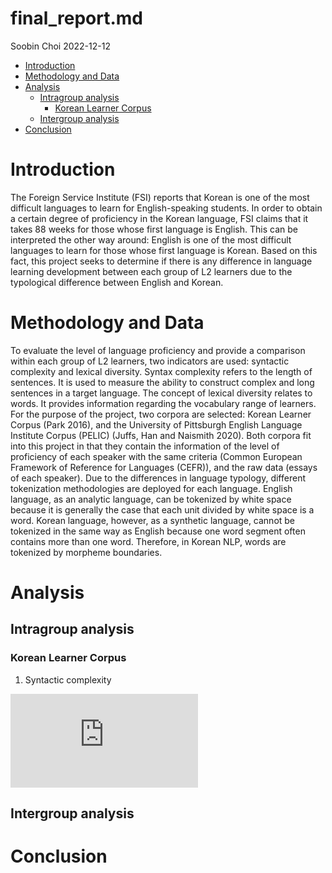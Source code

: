 final_report.md
================
Soobin Choi
2022-12-12

- <a href="#introduction" id="toc-introduction">Introduction</a>
- <a href="#methodology-and-data"
  id="toc-methodology-and-data">Methodology and Data</a>
- <a href="#analysis" id="toc-analysis">Analysis</a>
  - <a href="#intragroup-analysis" id="toc-intragroup-analysis">Intragroup
    analysis</a>
    - <a href="#korean-learner-corpus" id="toc-korean-learner-corpus">Korean
      Learner Corpus</a>
  - <a href="#intergroup-analysis" id="toc-intergroup-analysis">Intergroup
    analysis</a>
- <a href="#conclusion" id="toc-conclusion">Conclusion</a>

# Introduction

The Foreign Service Institute (FSI) reports that Korean is one of the
most difficult languages to learn for English-speaking students. In
order to obtain a certain degree of proficiency in the Korean language,
FSI claims that it takes 88 weeks for those whose first language is
English. This can be interpreted the other way around: English is one of
the most difficult languages to learn for those whose first language is
Korean. Based on this fact, this project seeks to determine if there is
any difference in language learning development between each group of L2
learners due to the typological difference between English and Korean.

# Methodology and Data

To evaluate the level of language proficiency and provide a comparison
within each group of L2 learners, two indicators are used: syntactic
complexity and lexical diversity. Syntax complexity refers to the length
of sentences. It is used to measure the ability to construct complex and
long sentences in a target language. The concept of lexical diversity
relates to words. It provides information regarding the vocabulary range
of learners. For the purpose of the project, two corpora are selected:
Korean Learner Corpus (Park 2016), and the University of Pittsburgh
English Language Institute Corpus (PELIC) (Juffs, Han and Naismith
2020). Both corpora fit into this project in that they contain the
information of the level of proficiency of each speaker with the same
criteria (Common European Framework of Reference for Languages (CEFR)),
and the raw data (essays of each speaker). Due to the differences in
language typology, different tokenization methodologies are deployed for
each language. English language, as an analytic language, can be
tokenized by white space because it is generally the case that each unit
divided by white space is a word. Korean language, however, as a
synthetic language, cannot be tokenized in the same way as English
because one word segment often contains more than one word. Therefore,
in Korean NLP, words are tokenized by morpheme boundaries.

# Analysis

## Intragroup analysis

### Korean Learner Corpus

1.  Syntactic complexity

![Korean Learners’ Syntactic Complexity by
Level](https://github.com/Data-Sci-2022/Learning-Curve-Comparison/raw/main/visual_aids/KLC_SC.pdf)

## Intergroup analysis

# Conclusion
